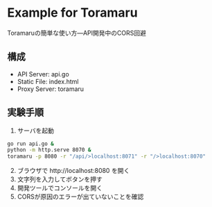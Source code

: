 # Example for Toramaru

Toramaruの簡単な使い方―API開発中のCORS回避

## 構成

- API Server: api.go
- Static File: index.html
- Proxy Server: toramaru

## 実験手順

1. サーバを起動

```bash
go run api.go &
python -m http.serve 8070 &
toramaru -p 8080 -r "/api/>localhost:8071" -r "/>localhost:8070"
```

2. ブラウザで http://localhost:8080 を開く
3. 文字列を入力してボタンを押す
4. 開発ツールでコンソールを開く
5. CORSが原因のエラーが出ていないことを確認
